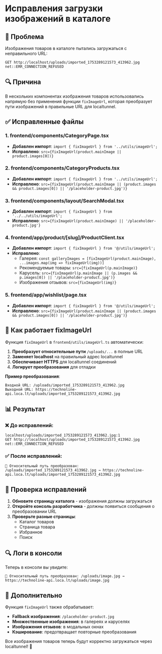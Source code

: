 # Исправления загрузки изображений в каталоге

## 🚨 Проблема
Изображения товаров в каталоге пытались загружаться с неправильного URL:
```
GET http://localhost/uploads/imported_1753289121573_413962.jpg net::ERR_CONNECTION_REFUSED
```

## 🔍 Причина
В нескольких компонентах изображения товаров использовались напрямую без применения функции `fixImageUrl`, которая преобразует пути изображений в правильные URL для localtunnel.

## ✅ Исправленные файлы

### 1. **frontend/components/CategoryPage.tsx**
- **Добавлен импорт**: `import { fixImageUrl } from '../utils/imageUrl';`
- **Исправлено**: `src={fixImageUrl(product.mainImage || product.images[0])}`

### 2. **frontend/components/CategoryProducts.tsx**
- **Добавлен импорт**: `import { fixImageUrl } from '../utils/imageUrl';`
- **Исправлено**: `src={fixImageUrl(product.mainImage || (product.images && product.images[0]) || '/placeholder-product.jpg')}`

### 3. **frontend/components/layout/SearchModal.tsx**
- **Добавлен импорт**: `import { fixImageUrl } from '../../utils/imageUrl';`
- **Исправлено**: `src={fixImageUrl(product.mainImage) || '/placeholder-product.jpg'}`

### 4. **frontend/app/product/[slug]/ProductClient.tsx**
- **Добавлен импорт**: `import { fixImageUrl } from '@/utils/imageUrl';`
- **Исправлено**:
  - Галерея: `const galleryImages = [fixImageUrl(product.mainImage), ...images.map(img => fixImageUrl(img))]`
  - Рекомендуемые товары: `src={fixImageUrl(p.mainImage)}`
  - Карусель: `src={fixImageUrl(p.mainImage || (p.images && p.images[0]) || '/placeholder-product.jpg')}`
  - Изображения отзывов: `src={fixImageUrl(img)}`

### 5. **frontend/app/wishlist/page.tsx**
- **Добавлен импорт**: `import { fixImageUrl } from '@/utils/imageUrl';`
- **Исправлено**: `src={fixImageUrl(product.mainImage || (product.images && product.images[0]) || '/placeholder-product.jpg')}`

## 🔧 Как работает fixImageUrl

Функция `fixImageUrl` в `frontend/utils/imageUrl.ts` автоматически:

1. **Преобразует относительные пути** `/uploads/...` в полные URL
2. **Заменяет localhost** на правильный адрес localtunnel
3. **Обеспечивает HTTPS** для localtunnel соединений
4. **Логирует преобразования** для отладки

**Пример преобразования**:
```
Входной URL: /uploads/imported_1753289121573_413962.jpg
Выходной URL: https://technoline-api.loca.lt/uploads/imported_1753289121573_413962.jpg
```

## 📊 Результат

### ❌ До исправлений:
```
localhost/uploads/imported_1753289121573_413962.jpg:1 
GET http://localhost/uploads/imported_1753289121573_413962.jpg net::ERR_CONNECTION_REFUSED
```

### ✅ После исправлений:
```
🔧 Относительный путь преобразован: /uploads/imported_1753289121573_413962.jpg → https://technoline-api.loca.lt/uploads/imported_1753289121573_413962.jpg
```

## 🚀 Проверка исправлений

1. **Обновите страницу каталога** - изображения должны загружаться
2. **Откройте консоль разработчика** - должны появиться сообщения о преобразовании URL
3. **Проверьте разные страницы**:
   - Каталог товаров
   - Страница товара
   - Избранное
   - Поиск

## 🔍 Логи в консоли

Теперь в консоли вы увидите:
```
🔧 Относительный путь преобразован: /uploads/image.jpg → https://technoline-api.loca.lt/uploads/image.jpg
```

## 📝 Дополнительно

Функция `fixImageUrl` также обрабатывает:
- **Fallback изображения**: `/placeholder-product.jpg`
- **Множественные изображения**: в галереях и каруселях
- **Изображения отзывов**: в модальных окнах
- **Кэширование**: предотвращает повторные преобразования

Все изображения товаров теперь будут корректно загружаться через localtunnel! 🎉 